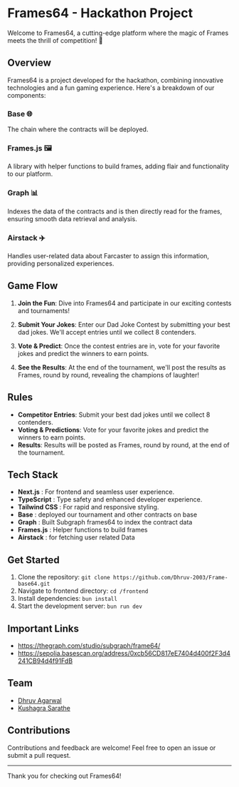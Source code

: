 # Frames64 - Hackathon Project

Welcome to Frames64, a cutting-edge platform where the magic of Frames meets the thrill of competition! 🎉

## Overview

Frames64 is a project developed for the hackathon, combining innovative technologies and a fun gaming experience. Here's a breakdown of our components:

### Base 🌐

The chain where the contracts will be deployed.

### Frames.js 🖼️

A library with helper functions to build frames, adding flair and functionality to our platform.

### Graph 📊

Indexes the data of the contracts and is then directly read for the frames, ensuring smooth data retrieval and analysis.

### Airstack ✈️

Handles user-related data about Farcaster to assign this information, providing personalized experiences.

## Game Flow

1. **Join the Fun**: Dive into Frames64 and participate in our exciting contests and tournaments!

2. **Submit Your Jokes**: Enter our Dad Joke Contest by submitting your best dad jokes. We'll accept entries until we collect 8 contenders.

3. **Vote & Predict**: Once the contest entries are in, vote for your favorite jokes and predict the winners to earn points.

4. **See the Results**: At the end of the tournament, we'll post the results as Frames, round by round, revealing the champions of laughter!

## Rules

- **Competitor Entries**: Submit your best dad jokes until we collect 8 contenders.
- **Voting & Predictions**: Vote for your favorite jokes and predict the winners to earn points.
- **Results**: Results will be posted as Frames, round by round, at the end of the tournament.

## Tech Stack

- **Next.js** : For frontend and seamless user experience.
- **TypeScript** : Type safety and enhanced developer experience.
- **Tailwind CSS** : For rapid and responsive styling.
- **Base** : deployed our tournament and other contracts on base
- **Graph** : Built Subgraph frames64 to index the contract data
- **Frames.js** : Helper functions to build frames
- **Airstack** : for fetching user related Data

## Get Started

1. Clone the repository: `git clone https://github.com/Dhruv-2003/Frame-base64.git`
2. Navigate to frontend directory: `cd /frontend`
3. Install dependencies: `bun install`
4. Start the development server: `bun run dev`

## Important Links

- https://thegraph.com/studio/subgraph/frame64/
- https://sepolia.basescan.org/address/0xcb56CD817eE7404d400f2F3d4241CB94d4f91FdB

## Team

- [Dhruv Agarwal](https://twitter.com/0xdhruva)
- [Kushagra Sarathe](https://twitter.com/kushagrasarathe)

## Contributions

Contributions and feedback are welcome! Feel free to open an issue or submit a pull request.

---

Thank you for checking out Frames64!
